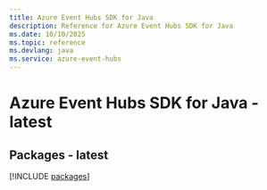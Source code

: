 ```yaml
---
title: Azure Event Hubs SDK for Java
description: Reference for Azure Event Hubs SDK for Java
ms.date: 10/10/2025
ms.topic: reference
ms.devlang: java
ms.service: azure-event-hubs
---
```

# Azure Event Hubs SDK for Java - latest
## Packages - latest
[!INCLUDE [packages](event-hubs-index.md)]